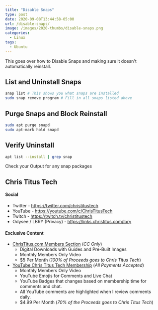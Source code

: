 ```yaml
---
title: "Disable Snaps"
type: post
date: 2020-09-08T13:44:58-05:00
url: /disable-snaps/
image: /images/2020-thumbs/disable-snaps.png
categories:
  - Linux
tags:
  - Ubuntu
---
```

This goes over how to Disable Snaps and making sure it doesn't automatically reinstall. 
<!--more-->

## List and Uninstall Snaps

```bash
snap list # This shows you what snaps are installed
sudo snap remove program # Fill in all snaps listed above
```

## Purge Snaps and Block Reinstall

```bash
sudo apt purge snapd
sudo apt-mark hold snapd
```

## Verify Uninstall

```bash
apt list --install | grep snap
```

Check your Output for any snap packages

## Chris Titus Tech

#### Social

- Twitter - <https://twitter.com/christitustech>
- YouTube - <https://youtube.com/c/ChrisTitusTech>
- Twitch - <https://twitch.tv/christitustech>
- Odysee / LBRY (Privacy) - <https://links.christitus.com/lbry>

#### Exclusive Content

- [ChrisTitus.com Members Section][1] (_CC Only_)
  - Digital Downloads with Guides and Pre-Built Images
  - Monthly Members Only Video
  - $5 Per Month (_100% of Proceeds goes to Chris Titus Tech_)
- [YouTube Chris Titus Tech Membership][2] (_All Payments Accepted_)
  - Monthly Members Only Video
  - YouTube Emojis for Comments and Live Chat
  - YouTube Badges that changes based on membership time for comments and chat.
  - All YouTube comments are highlighted when I review comments daily. 
  - $4.99 Per Month (_70% of the Proceeds goes to Chris Titus Tech_)

 [1]: https://portal.christitus.com
 [2]: https://links.christitus.com/join